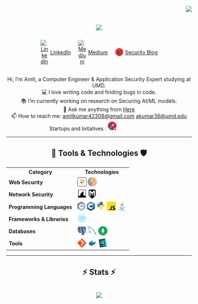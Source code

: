 <img align="right" src="https://visitor-badge.laobi.icu/badge?page_id=arohablue.arohablue">

<h1 align="center">
  <a href="https://git.io/typing-svg">
    <img src="https://readme-typing-svg.herokuapp.com/?lines=Hello,+There!+👋;This+is+Amit;Nice+to+meet+you!&center=true&size=30">
  </a>
</h1>

<div align="center" style="display: flex; justify-content: center; align-items: center; gap: 20px;">
  <a href="https://www.linkedin.com/in/arohablue/" title="LinkedIn Profile" style="display: inline-flex; align-items: center;">
    <img width="22" src="https://cdn-icons-png.flaticon.com/512/174/174857.png" alt="LinkedIn" style="vertical-align: middle;"> 
    <span style="margin-left: 5px;">LinkedIn</span>
  </a>
  <a href="https://medium.com/@arohablue" title="Medium" style="display: inline-flex; align-items: center;">
    <img width="22" src="https://cdn-icons-png.flaticon.com/512/2111/2111505.png" alt="Medium" style="vertical-align: middle;"> 
    <span style="margin-left: 5px;">Medium</span>
  </a>
  <a href="https://www.marstech.buzz/" title="Blogs" style="display: inline-flex; align-items: center;">
    <img width="22" src="images/marstech-logo.svg" alt="Marstech" style="vertical-align: middle;"> 
    <span style="margin-left: 5px;">Security Blog</span>
  </a>
</div>

<br>
<p align="center">
  Hi, I'm Amit, a Computer Engineer & Application Security Expert studying at UMD.
  <br>
  💻 I love writing code and finding bugs in code.
  <br>
  📚 I’m currently working on research on Securing AI/ML models.
  <br>
  💬 Ask me anything from <a href="https://github.com/arohablue/arohablue/issues" title="Issues">Here</a>
  <br>
  📫 How to reach me: <a href="mailto: amitkumar42308@gmail.com">amitkumar42308@gmail.com</a>
  <a href="mailto: akumar36@umd.edu">akumar36@umd.edu</a>
   <br>
  Startups and Initatives :  <img title="Kali Linux" height="25" src="images/new-logo.svg" href="https://www.marstech.org.in"></a>
  <br>
  
</p>
<hr>

<h2 align="center">🔧 Tools & Technologies 🛡️</h2>
<table align="center">
  <tr>
    <th>Category</th>
    <th>Technologies</th>
  </tr>
  <tr>
    <td><b>Web Security</b></td>
    <td>
      <img title="OWASP" height="25" src="images/owasp.svg"> 
      <img title="Burp Suite" height="25" src="images/burpsuite.svg">
      <img title="Kali Linux" height="25" src="images/kali.svg"> 
    </td>
  </tr>
  <tr>
    <td><b>Network Security</b></td>
    <td>
      <img title="Wireshark" height="25" src="images/wireshark.svg"> 
      <img title="Metasploit" height="25" src="images/Metasploit.svg">
    </td>
  </tr>
  <tr>
    <td><b>Programming Languages</b></td>
    <td>
      <img title="C" height="25" src="images/c.svg"> 
      <img title="C++" height="25" src="images/cpp.svg"> 
      <img title="Python" height="25" src="images/python-original.svg"> 
      <img title="JavaScript" height="25" src="images/javascript.svg"> 
      <img title="Java" height="25" src="images/java-original.svg">
    </td>
  </tr>
  <tr>
    <td><b>Frameworks & Libraries</b></td>
    <td>
      <img title="React" height="25" src="images/react-original.svg"> 
    </td>
  </tr>
  <tr>
    <td><b>Databases</b></td>
    <td>
      <img title="PostgreSQL" height="25" src="images/postgresql.svg"> 
      <img title="MySQL" height="25" src="images/mysql.svg"> 
      <img title="MongoDB" height="25" src="images/mongodb.svg">
    </td>
  </tr>
  <tr>
    <td><b>Tools</b></td>
    <td>
      <img title="Git" height="25" src="images/git-original.svg"> 
      <img title="Docker" height="25" src="images/docker.svg"> 
      <img title="Visual Studio Code" height="25" src="images/vscode.png">
    </td>
  </tr>
</table>

<hr>

<h2 align="center">⚡ Stats ⚡</h2>
<br>
<div align="center">
  <a href="https://github.com/anuraghazra/github-readme-stats">
    <img width="325" src="https://github-readme-stats.vercel.app/api/top-langs/?username=arohablue&hide=c%23,powershell,Mathematica,Ruby,Objective-C,Objective-C%2b%2b,Cuda&title_color=61dafb&text_color=ffffff&icon_color=61dafb&bg_color=20232a&langs_count=8&layout=compact&border_color=61dafb&hide_border=true" />
  </a>
</div>
